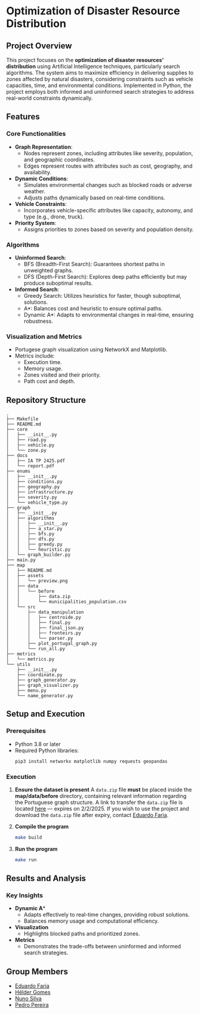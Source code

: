 # Optimization of Disaster Resource Distribution

## Project Overview
This project focuses on the **optimization of disaster resources' distribution** using Artificial Intelligence techniques, particularly search algorithms. The system aims to maximize efficiency in delivering supplies to zones affected by natural disasters, considering constraints such as vehicle capacities, time, and environmental conditions. Implemented in Python, the project employs both informed and uninformed search strategies to address real-world constraints dynamically.

## Features

### Core Functionalities
- **Graph Representation**:
  - Nodes represent zones, including attributes like severity, population, and geographic coordinates.
  - Edges represent routes with attributes such as cost, geography, and availability.
- **Dynamic Conditions**:
  - Simulates environmental changes such as blocked roads or adverse weather.
  - Adjusts paths dynamically based on real-time conditions.
- **Vehicle Constraints**:
  - Incorporates vehicle-specific attributes like capacity, autonomy, and type (e.g., drone, truck).
- **Priority System**:
  - Assigns priorities to zones based on severity and population density.

### Algorithms
- **Uninformed Search**:
  - BFS (Breadth-First Search): Guarantees shortest paths in unweighted graphs.
  - DFS (Depth-First Search): Explores deep paths efficiently but may produce suboptimal results.
- **Informed Search**:
  - Greedy Search: Utilizes heuristics for faster, though suboptimal, solutions.
  - A*: Balances cost and heuristic to ensure optimal paths.
  - Dynamic A*: Adapts to environmental changes in real-time, ensuring robustness.

### Visualization and Metrics
- Portugese graph visualization using NetworkX and Matplotlib.
- Metrics include:
  - Execution time.
  - Memory usage.
  - Zones visited and their priority.
  - Path cost and depth.

## Repository Structure
```
.
├── Makefile
├── README.md
├── core
│   ├── __init__.py
│   ├── road.py
│   ├── vehicle.py
│   └── zone.py
├── docs
│   ├── IA TP 2425.pdf
│   └── report.pdf
├── enums
│   ├── __init__.py
│   ├── conditions.py
│   ├── geography.py
│   ├── infrastructure.py
│   ├── severity.py
│   └── vehicle_type.py
├── graph
│   ├── __init__.py
│   ├── algorithms
│   │   ├── __init__.py
│   │   ├── a_star.py
│   │   ├── bfs.py
│   │   ├── dfs.py
│   │   ├── greedy.py
│   │   └── heuristic.py
│   └── graph_builder.py
├── main.py
├── map
│   ├── README.md
│   ├── assets
│   │   └── preview.png
│   ├── data
│   │   └── before
│   │       ├── data.zip
│   │       └── municipalities_population.csv
│   └── src
│       ├── data_manipulation
│       │   ├── centroide.py
│       │   ├── final.py
│       │   ├── final_json.py
│       │   ├── fronteirs.py
│       │   └── parser.py
│       ├── plot_portugal_graph.py
│       └── run_all.py
├── metrics
│   └── metrics.py
└── utils
    ├── __init__.py
    ├── coordinate.py
    ├── graph_generator.py
    ├── graph_visualizer.py
    ├── menu.py
    └── name_generator.py
```

## Setup and Execution
### Prerequisites
- Python 3.8 or later
- Required Python libraries:
  ```bash
  pip3 install networkx matplotlib numpy requests geopandas
  ```

### Execution
1. **Ensure the dataset is present**
A `data.zip` file **must** be placed inside the **map/data/before** directory, containing relevant information regarding the Portuguese graph structure. A link to transfer the `data.zip` file is located [here](https://www.swisstransfer.com/d/956ed240-5a6c-42a1-a44f-5937c02ac678) — expires on 2/2/2025. If you wish to use the project and download the `data.zip` file after expiry, contact [Eduardo Faria](https://www.github.com/2101dudu).

2. **Compile the program**
   ```bash
   make build
   ```
3. **Run the program**
   ```bash
   make run
   ```

## Results and Analysis
### Key Insights
- **Dynamic A***
  - Adapts effectively to real-time changes, providing robust solutions.
  - Balances memory usage and computational efficiency.
- **Visualization**
  - Highlights blocked paths and prioritized zones.
- **Metrics**
  - Demonstrates the trade-offs between uninformed and informed search strategies.

## Group Members
- [Eduardo Faria](https://www.github.com/2101dudu)
- [Hélder Gomes](https://www.github.com/helderrrg)
- [Nuno Silva](https://www.github.com/NunoMRS7)
- [Pedro Pereira](https://www.github.com/pedrofp4444)